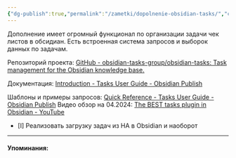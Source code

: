 ```yaml
---
{"dg-publish":true,"permalink":"/zametki/dopolnenie-obsidian-tasks/","created":"2024-07-06 17:47"}
---
```


Дополнение имеет огромный функционал по организации задачи чек листов в обсидиан. Есть встроенная система запросов и выборок данных по задачам.

Репозиторий проекта: [GitHub - obsidian-tasks-group/obsidian-tasks: Task management for the Obsidian knowledge base.](https://github.com/obsidian-tasks-group/obsidian-tasks)

Документация: [Introduction - Tasks User Guide - Obsidian Publish](https://publish.obsidian.md/tasks/Introduction)

Шаблоны и примеры запросов: [Quick Reference - Tasks User Guide - Obsidian Publish](https://publish.obsidian.md/tasks/Quick+Reference)
Видео обзор на 04.2024: [The BEST tasks plugin in Obsidian - YouTube](https://www.youtube.com/watch?v=quXNtjTe5WE&t=1327s)

- [I] Реализовать загрузку задач из HA в Obsidian и наоборот

---
#### Упоминания:
